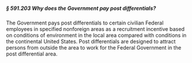 ##### § 591.203 Why does the Government pay post differentials? #####

The Government pays post differentials to certain civilian Federal employees in specified nonforeign areas as a recruitment incentive based on conditions of environment in the local area compared with conditions in the continental United States. Post differentials are designed to attract persons from outside the area to work for the Federal Government in the post differential area.